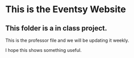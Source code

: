 # This is the Eventsy Website

## This folder is a in class project.

This is the professor file and we will be updating it weekly.

I hope this shows something useful.

